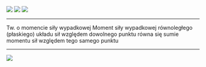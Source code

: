 ![](img/Pasted%20image%2020251020132246.png)
![](img/Pasted%20image%2020251020134157.png)
![](img/Pasted%20image%2020251020134234.png)

---

Tw. o momencie siły wypadkowej 
Moment siły wypadkowej równoległego (płaskiego) układu sił względem dowolnego punktu równa się sumie momentu sił względem tego samego punktu

---

![](img/Pasted%20image%2020251020134248.png)
